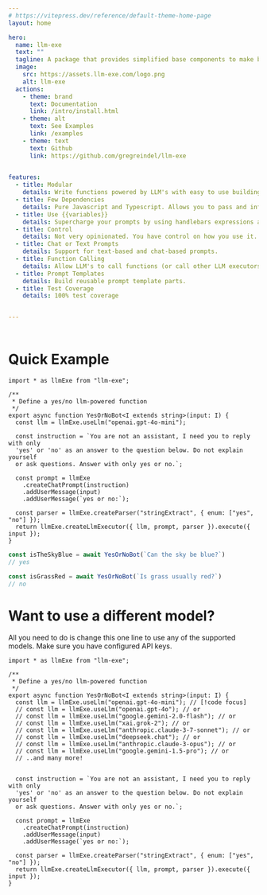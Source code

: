 ```yaml
---
# https://vitepress.dev/reference/default-theme-home-page
layout: home

hero:
  name: llm-exe 
  text: ""
  tagline: A package that provides simplified base components to make building and maintaining LLM-powered applications easier.
  image:
    src: https://assets.llm-exe.com/logo.png
    alt: llm-exe
  actions:
    - theme: brand
      text: Documentation
      link: /intro/install.html
    - theme: alt
      text: See Examples
      link: /examples
    - theme: text
      text: Github
      link: https://github.com/gregreindel/llm-exe

      
features:
  - title: Modular 
    details: Write functions powered by LLM's with easy to use building blocks.
  - title: Few Dependencies
    details: Pure Javascript and Typescript. Allows you to pass and infer types.
  - title: Use {{variables}}
    details: Supercharge your prompts by using handlebars expressions and functions.
  - title: Control
    details: Not very opinionated. You have control on how you use it.
  - title: Chat or Text Prompts
    details: Support for text-based and chat-based prompts.
  - title: Function Calling
    details: Allow LLM's to call functions (or call other LLM executors).
  - title: Prompt Templates
    details: Build reusable prompt template parts.
  - title: Test Coverage
    details: 100% test coverage


---
```


<div style="margin-top:60px; margin-left:auto;margin-right:auto; max-width:960px">

# Quick Example
```ts:line-numbers
import * as llmExe from "llm-exe";

/**
 * Define a yes/no llm-powered function
 */
export async function YesOrNoBot<I extends string>(input: I) {
  const llm = llmExe.useLlm("openai.gpt-4o-mini");

  const instruction = `You are not an assistant, I need you to reply with only 
  'yes' or 'no' as an answer to the question below. Do not explain yourself 
  or ask questions. Answer with only yes or no.`;

  const prompt = llmExe
    .createChatPrompt(instruction)
    .addUserMessage(input)
    .addUserMessage(`yes or no:`);

  const parser = llmExe.createParser("stringExtract", { enum: ["yes", "no"] });
  return llmExe.createLlmExecutor({ llm, prompt, parser }).execute({ input });
}
```
```ts
const isTheSkyBlue = await YesOrNoBot(`Can the sky be blue?`)
// yes

const isGrassRed = await YesOrNoBot(`Is grass usually red?`)
// no

```

# Want to use a different model?
All you need to do is change this one line to use any of the supported models. Make sure you have configured API keys.
```ts:line-numbers
import * as llmExe from "llm-exe";

/**
 * Define a yes/no llm-powered function
 */
export async function YesOrNoBot<I extends string>(input: I) {
  const llm = llmExe.useLlm("openai.gpt-4o-mini"); // [!code focus] 
  // const llm = llmExe.useLlm("openai.gpt-4o"); // or
  // const llm = llmExe.useLlm("google.gemini-2.0-flash"); // or
  // const llm = llmExe.useLlm("xai.grok-2"); // or
  // const llm = llmExe.useLlm("anthropic.claude-3-7-sonnet"); // or
  // const llm = llmExe.useLlm("deepseek.chat"); // or
  // const llm = llmExe.useLlm("anthropic.claude-3-opus"); // or
  // const llm = llmExe.useLlm("google.gemini-1.5-pro"); // or
  // ..and many more!


  const instruction = `You are not an assistant, I need you to reply with only 
  'yes' or 'no' as an answer to the question below. Do not explain yourself 
  or ask questions. Answer with only yes or no.`;

  const prompt = llmExe
    .createChatPrompt(instruction)
    .addUserMessage(input)
    .addUserMessage(`yes or no:`);

  const parser = llmExe.createParser("stringExtract", { enum: ["yes", "no"] });
  return llmExe.createLlmExecutor({ llm, prompt, parser }).execute({ input });
}
```

<!-- # Want to see more examples?
::: details Click me to toggle the code
```ts:line-numbers


```
::: -->
</div>
